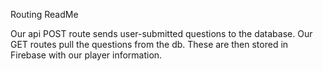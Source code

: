 Routing ReadMe

Our api POST route sends user-submitted questions to the database. Our GET routes pull the questions from the db. These are then stored in Firebase with our player information. 

